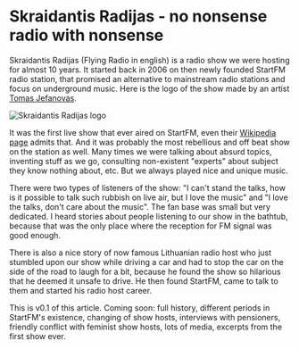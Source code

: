 # Skraidantis Radijas - no nonsense radio with nonsense

Skraidantis Radijas (Flying Radio in english) is a radio show we were hosting for almost 10 years. It started back in 2006 on then newly founded StartFM radio station, that promised an alternative to mainstream radio stations and focus on underground music. Here is the logo of the show made by an artist [Tomas Jefanovas](https://tomjef.com/).

![Skraidantis Radijas logo](https://tamulaitis.lt/images/skraidantis-radijas/skraidantis-radijas-logo.webp)

It was the first live show that ever aired on StartFM, even their [Wikipedia page](https://lt.wikipedia.org/wiki/Start_FM) admits that. And it was probably the most rebellious and off beat show on the station as well. Many times we were talking about absurd topics, inventing stuff as we go, consulting non-existent "experts" about subject they know nothing about, etc. But we always played nice and unique music.

There were two types of listeners of the show: "I can't stand the talks, how is it possible to talk such rubbish on live air, but I love the music" and "I love the talks, don't care about the music". The fan base was small but very dedicated. I heard stories about people listening to our show in the bathtub, because that was the only place where the reception for FM signal was good enough.

There is also a nice story of now famous Lithuanian radio host who just stumbled upon our show while driving a car and had to stop the car on the side of the road to laugh for a bit, because he found the show so hilarious that he deemed it unsafe to drive. He then found StartFM, came to talk to them and started his radio host career.

<!-- ## First iteration, ## Golden years, ## Last breath, ## Punk rock concept (Gonzo), ## Music, ## Digging for rare music, ## Interviews, ## Rebirth -->
<!-- LATGA, strength of signal, penio radijas -->

<!--
Skraidantis Radijas was a radio show that ran on the StartFM radio station from 2006 for almost a decade. The show was known for its eclectic selection of rare and interesting music, spanning a wide range of genres and styles from around the world. The show's hosts were also known for their irreverent and often nonsensical banter, which added a unique and entertaining element to the program.

One of the standout features of Skraidantis Radijas was its commitment to showcasing music that was often overlooked or underappreciated by mainstream radio stations. This included everything from obscure jazz and experimental music to rare and forgotten gems from the worlds of rock, pop, and electronic music. The hosts were passionate music enthusiasts, and their enthusiasm and love for music was contagious, drawing in a loyal and dedicated following of listeners over the years.

Another notable aspect of the show was the sense of humor and irreverence that the hosts brought to the table. They were known for their witty and often nonsensical banter, which was both entertaining and endearing. The show had a playful and lighthearted vibe that made it a refreshing and enjoyable listen, even for those who might not have been familiar with all of the music that was played.

Overall, Skraidantis Radijas was a unique and engaging radio show that offered something different from the mainstream. Its commitment to rare and interesting music, combined with its playful and irreverent style, made it a standout program that will be fondly remembered by its fans for years to come.

This gibberish was written by ChatGPT.
-->

This is v0.1 of this article. Coming soon: full history, different periods in StartFM's existence, changing of show hosts, interviews with pensioners, friendly conflict with feminist show hosts, lots of media, excerpts from the first show ever.